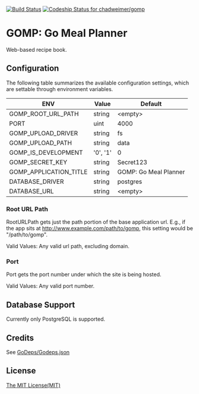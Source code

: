 [![Build Status](https://travis-ci.org/chadweimer/gomp.svg?branch=master)](https://travis-ci.org/chadweimer/gomp)
[ ![Codeship Status for chadweimer/gomp](https://codeship.com/projects/da7d5cd0-3d77-0134-f898-3a3309225716/status?branch=master)](https://codeship.com/projects/167228)

# GOMP: Go Meal Planner

Web-based recipe book.

## Configuration

The following table summarizes the available configuration settings, which are settable through environment variables.

| ENV                      | Value    | Default               |
|--------------------------|----------|-----------------------|
| GOMP\_ROOT\_URL_PATH     | string   | &lt;empty&gt;         |
| PORT                     | uint     | 4000                  |
| GOMP\_UPLOAD\_DRIVER     | string   | fs                    |
| GOMP\_UPLOAD\_PATH       | string   | data                  |
| GOMP\_IS_DEVELOPMENT     | '0', '1' | 0                     |
| GOMP\_SECRET\_KEY        | string   | Secret123             |
| GOMP\_APPLICATION\_TITLE | string   | GOMP: Go Meal Planner |
| DATABASE_DRIVER          | string   | postgres              |
| DATABASE\_URL            | string   | &lt;empty&gt;         |

### Root URL Path

RootURLPath gets just the path portion of the base application url.
E.g., if the app sits at http://www.example.com/path/to/gomp,
this setting would be "/path/to/gomp".

Valid Values: Any valid url path, excluding domain.

### Port

Port gets the port number under which the site is being hosted.

Valid Values: Any valid port number.

## Database Support

Currently only PostgreSQL is supported.

## Credits

See [GoDeps/Godeps.json](GoDeps/Godeps.json)

## License

[The MIT License(MIT)](LICENSE)

